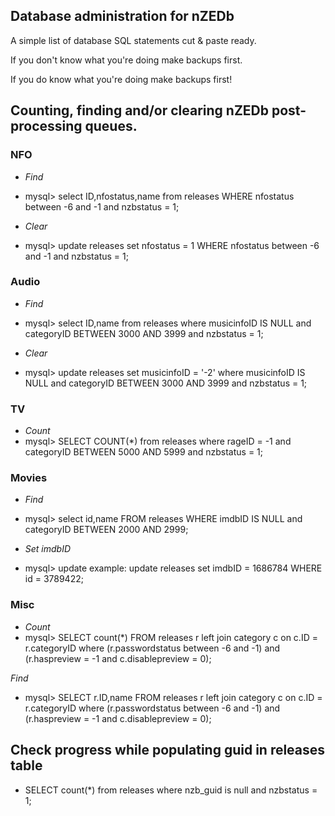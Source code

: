## Database administration for nZEDb

A simple list of database SQL statements cut & paste ready.

If you don't know what you're doing make backups first.

If you do know what you're doing make backups first!


## Counting, finding and/or clearing nZEDb post-processing queues.

### NFO
* _Find_
* mysql> select ID,nfostatus,name from releases WHERE nfostatus between -6 and -1 and nzbstatus = 1;
 
* _Clear_
* mysql> update releases set nfostatus = 1 WHERE nfostatus between -6 and -1 and nzbstatus = 1;

### Audio
* _Find_
* mysql> select ID,name from releases where musicinfoID IS NULL and categoryID BETWEEN 3000 AND 3999 and nzbstatus = 1;

* _Clear_
* mysql> update releases set musicinfoID = '-2' where musicinfoID IS NULL and categoryID BETWEEN 3000 AND 3999 and nzbstatus = 1;

### TV
* _Count_
* mysql> SELECT COUNT(*) from releases where rageID = -1 and categoryID BETWEEN 5000 AND 5999 and nzbstatus = 1;

### Movies
* _Find_
* mysql> select id,name FROM releases WHERE imdbID IS NULL and categoryID BETWEEN 2000 AND 2999;

* _Set imdbID_
* mysql> update example: update releases set imdbID = 1686784 WHERE id = 3789422; 

### Misc
* _Count_
* mysql> SELECT count(*) FROM releases r left join category c on c.ID = r.categoryID where (r.passwordstatus between -6 and -1) and (r.haspreview = -1 and c.disablepreview = 0);

_Find_
* mysql> SELECT r.ID,name FROM releases r left join category c on c.ID = r.categoryID where (r.passwordstatus between -6 and -1) and (r.haspreview = -1 and c.disablepreview = 0);





## Check progress while populating guid in releases table
* SELECT count(*) from releases where nzb_guid is null and nzbstatus = 1;